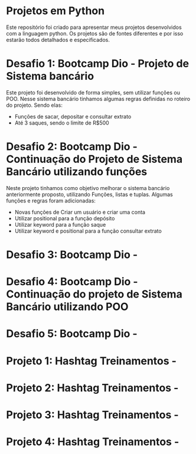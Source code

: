 # Projetos em Python 

 Este repositório foi criado para apresentar meus projetos desenvolvidos com a linguagem python. Os projetos são de fontes diferentes e por isso estarão todos detalhados e especificados. 

# Desafio 1: Bootcamp Dio - Projeto de Sistema bancário 

 Este projeto foi desenvolvido de forma simples, sem utilizar funções ou POO. Nesse sistema bancário tinhamos algumas regras definidas no roteiro do projeto. Sendo elas:
 - Funções de sacar, depositar e consultar extrato 
 - Até 3 saques, sendo o limite de R$500

# Desafio 2: Bootcamp Dio - Continuação do Projeto de Sistema Bancário utilizando funções

 Neste projeto tinhamos como objetivo melhorar o sistema bancário anteriormente proposto, utilizando Funções, listas e tuplas. Algumas funções e regras foram adicionadas:
 - Novas funções de Criar um usuário e criar uma conta
 - Utilizar positional para a função depósito 
 - Utilizar keyword para a função saque 
 - Utilizar keyword e positional para a função consultar extrato
 
# Desafio 3: Bootcamp Dio - 

# Desafio 4: Bootcamp Dio - Continuação do projeto de Sistema Bancário utilizando POO

# Desafio 5: Bootcamp Dio - 

# Projeto 1: Hashtag Treinamentos - 

# Projeto 2: Hashtag Treinamentos -

# Projeto 3: Hashtag Treinamentos - 

# Projeto 4: Hashtag Treinamentos -